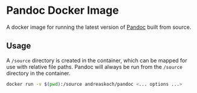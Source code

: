 # Pandoc Docker Image

A docker image for running the latest version of [Pandoc](https://github.com/jgm/pandoc) built from source.

## Usage

A `/source` directory is created in the container, which can be mapped for use with relative file paths. Pandoc will always be run from the `/source` directory in the container.

```bash
docker run -v $(pwd):/source andreaskoch/pandoc <... options ...>
```

